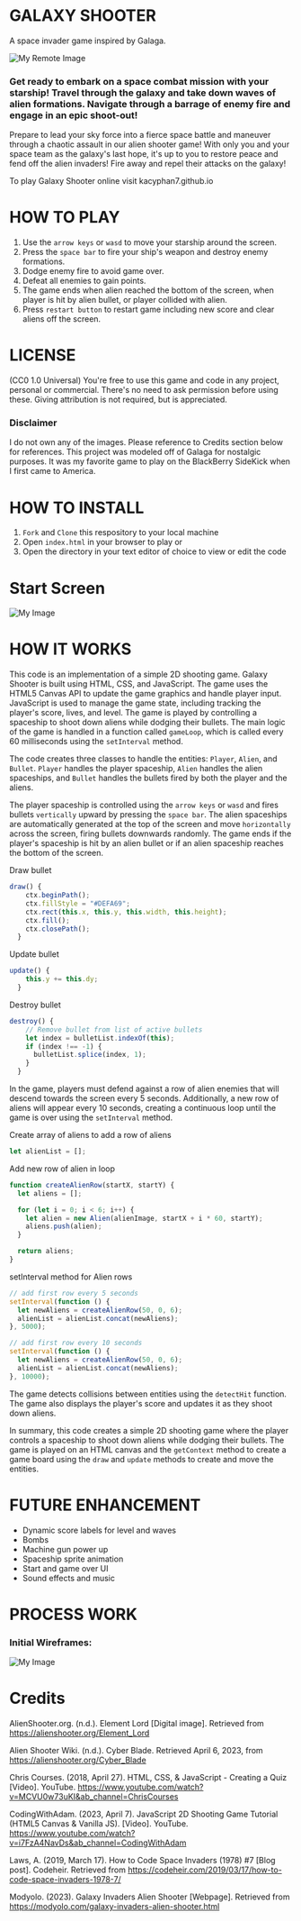 # GALAXY SHOOTER
A space invader game inspired by Galaga. 

 ![My Remote Image](https://modyolo.com/wp-content/uploads/2021/12/galaxy-invaders-alien-shooter-1.jpg)

### Get ready to embark on a space combat mission with your starship! Travel through the galaxy and take down waves of alien formations. Navigate through a barrage of enemy fire and engage in an epic shoot-out!

Prepare to lead your sky force into a fierce space battle and maneuver through a chaotic assault in our alien shooter game! With only you and your space team as the galaxy's last hope, it's up to you to restore peace and fend off the alien invaders! Fire away and repel their attacks on the galaxy!

To play Galaxy Shooter online visit kacyphan7.github.io 

# HOW TO PLAY
1. Use the `arrow keys` or `wasd` to move your starship around the screen.
2. Press the `space bar` to fire your ship's weapon and destroy enemy formations.
3. Dodge enemy fire to avoid game over.
4. Defeat all enemies to gain points.
5. The game ends when alien reached the bottom of the screen, when player is hit by alien bullet, or player collided with alien.
6. Press `restart button` to restart game including new score and clear aliens off the screen.

# LICENSE 
(CC0 1.0 Universal) You're free to use this game and code in any project, personal or commercial. There's no need to ask permission before using these. Giving attribution is not required, but is appreciated.

### Disclaimer

I do not own any of the images. Please reference to Credits section below for references. This project was modeled off of Galaga for nostalgic purposes. It was my favorite game to play on the BlackBerry SideKick when I first came to America. 

# HOW TO INSTALL 
1. `Fork` and `Clone` this respository to your local machine
2. Open `index.html` in your browser to play or
3. Open the directory in your text editor of choice to view or edit the code

# Start Screen 

![My Image](./Img/g-s%20gameplay.png)

# HOW IT WORKS

This code is an implementation of a simple 2D shooting game. Galaxy Shooter is built using HTML, CSS, and JavaScript. The game uses the HTML5 Canvas API to update the game graphics and handle player input. JavaScript is used to manage the game state, including tracking the player's score, lives, and level. The game is played by controlling a spaceship to shoot down aliens while dodging their bullets. The main logic of the game is handled in a function called `gameLoop`, which is called every 60 milliseconds using the `setInterval` method.

The code creates three classes to handle the entities: `Player`, `Alien`, and `Bullet`. `Player` handles the player spaceship, `Alien` handles the alien spaceships, and `Bullet` handles the bullets fired by both the player and the aliens.

The player spaceship is controlled using the `arrow keys` or `wasd` and fires bullets `vertically` upward by pressing the `space bar`. The alien spaceships are automatically generated at the top of the screen and move `horizontally` across the screen, firing bullets downwards randomly. The game ends if the player's spaceship is hit by an alien bullet or if an alien spaceship reaches the bottom of the screen.

Draw bullet 
``` javascript
draw() {
    ctx.beginPath();
    ctx.fillStyle = "#DEFA69";
    ctx.rect(this.x, this.y, this.width, this.height);
    ctx.fill();
    ctx.closePath();
  }
```
Update bullet 
``` javascript
update() {
    this.y += this.dy;
  }
```
Destroy bullet 
``` javascript
destroy() {
    // Remove bullet from list of active bullets
    let index = bulletList.indexOf(this);
    if (index !== -1) {
      bulletList.splice(index, 1);
    }
  }
```

In the game, players must defend against a row of alien enemies that will descend towards the screen every 5 seconds. Additionally, a new row of aliens will appear every 10 seconds, creating a continuous loop until the game is over using the `setInterval` method.

Create array of aliens to add a row of aliens 
``` javascript
let alienList = [];
```

Add new row of alien in loop 
``` javascript
function createAlienRow(startX, startY) {
  let aliens = [];

  for (let i = 0; i < 6; i++) {
    let alien = new Alien(alienImage, startX + i * 60, startY);
    aliens.push(alien);
  }

  return aliens;
}
```

setInterval method for Alien rows
``` javascript
// add first row every 5 seconds
setInterval(function () {
  let newAliens = createAlienRow(50, 0, 6);
  alienList = alienList.concat(newAliens);
}, 5000);

// add first row every 10 seconds
setInterval(function () {
  let newAliens = createAlienRow(50, 0, 6);
  alienList = alienList.concat(newAliens);
}, 10000);
```

The game detects collisions between entities using the `detectHit` function. The game also displays the player's score and updates it as they shoot down aliens.

In summary, this code creates a simple 2D shooting game where the player controls a spaceship to shoot down aliens while dodging their bullets. The game is played on an HTML canvas and the `getContext` method to create a game board using the `draw` and `update` methods to create and move the entities.

# FUTURE ENHANCEMENT
- Dynamic score labels for level and waves
- Bombs
- Machine gun power up 
- Spaceship sprite animation 
- Start and game over UI 
- Sound effects and music 

# PROCESS WORK

### Initial Wireframes:
 ![My Image](./screenshots/escalidraw-wireframe.png?raw=true)

# Credits 

AlienShooter.org. (n.d.). Element Lord [Digital image]. Retrieved from https://alienshooter.org/Element_Lord

Alien Shooter Wiki. (n.d.). Cyber Blade. Retrieved April 6, 2023, from https://alienshooter.org/Cyber_Blade

Chris Courses. (2018, April 27). HTML, CSS, & JavaScript - Creating a Quiz [Video]. YouTube. https://www.youtube.com/watch?v=MCVU0w73uKI&ab_channel=ChrisCourses

CodingWithAdam. (2023, April 7). JavaScript 2D Shooting Game Tutorial (HTML5 Canvas & Vanilla JS). [Video]. YouTube. https://www.youtube.com/watch?v=i7FzA4NavDs&ab_channel=CodingWithAdam

Laws, A. (2019, March 17). How to Code Space Invaders (1978) #7 [Blog post]. Codeheir. Retrieved from https://codeheir.com/2019/03/17/how-to-code-space-invaders-1978-7/

Modyolo. (2023). Galaxy Invaders Alien Shooter [Webpage]. Retrieved from https://modyolo.com/galaxy-invaders-alien-shooter.html